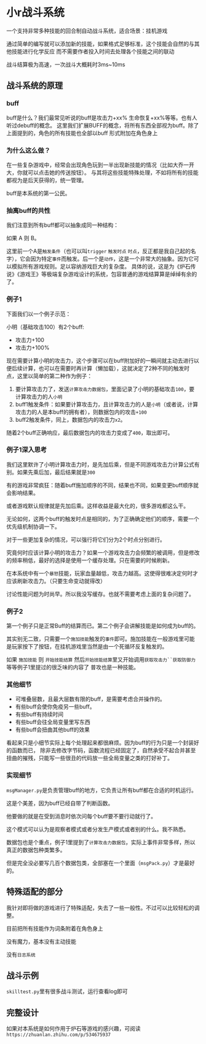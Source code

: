 # 小r战斗系统

一个支持非常多种技能的回合制自动战斗系统，适合场景：挂机游戏

通过简单的编写就可以添加新的技能，如果格式足够标准，这个技能会自然的与其他技能进行化学反应
而不需要作者投入时间去处理各个技能之间的联动

战斗结算极为高速，一次战斗大概耗时3ms~10ms


## 战斗系统的原理

### buff
buff是什么？我们最常见听说的buff是攻击力+xx% 生命恢复+xx%等等。也有人听过debuff的概念。
这里我们扩展BUFF的概念，将所有东西全部视为buff。除了上面提到的，角色的所有技能也全部以buff
形式附加在角色身上

### 为什么这么做？
在一些复杂游戏中，经常会出现角色玩到一半出现新技能的情况（比如大乔一开大，你就可以点击她的传送按钮）。
与其将这些技能特殊处理，不如将所有的技能都视为是后天获得的，统一管理。

buff是本系统的第一公民。

### 抽离buff的共性
我们注意到所有buff都可以抽象成同一种结构：

如果 A 则 B。

这里前一个A是`触发条件`（也可以叫`trigger` `触发时点` `时点`，反正都是我自己起的名字），它会因为特定`事件`而触发。后一个是`动作`，这是一个非常大的抽象。因为它可以模拟所有游戏规则。足以容纳游戏巨大的复杂度。
具体的说，这是为《炉石传说》《游戏王》等极端复杂游戏设计的系统，包容普通的游戏结算算是绰绰有余的了。


### 例子1
下面我们以一个例子示范：

小明（基础攻击100）有2个buff:
* 攻击力+100
* 攻击力+100%

现在需要计算小明的攻击力，这个步骤可以在buff附加好的一瞬间就主动去进行以便后续计算，也可以在需要时再计算（懒加载），这就决定了2种不同的触发时点，这里以简单的第二种作为例子：

1. 要计算攻击力了，发送`计算攻击力数据包`，里面记录了小明的基础攻击`100`，要计算攻击力的人`小明`
2. buff1触发条件：如果要计算攻击力，且计算攻击力的人是`小明`（或者说，计算攻击力的人是本buff的拥有者），则数据包内的攻击`+100`
3. buff2触发条件，同上，数据包内的攻击力`x2`。

随着2个buff正确响应，最后数据包内的攻击力变成了`400`，取出即可。

### 例子1深入思考
我们这里默许了小明计算攻击力时，是先加后乘，但是不同游戏攻击力计算公式有别。如果先乘后加，最后结果就是`300`

有的游戏非常疯狂：随着buff施加顺序的不同，结果也不同，如果变更buff顺序就会影响结果。

或者游戏默认规律就是先加后乘。这样收益是最大化的，很多游戏都这么干。

无论如何，这两个buff的触发时点是相同的，为了正确确定他们的顺序，需要一个优先级机制协调一下。

对于一些更加复杂的情况，可以强行将它们分为2个时点分别进行。

究竟何时应该计算小明的攻击力？如果一个游戏攻击力会频繁的被调用，但是修改的频率稍低，最好的选择是使用一个缓存处理。只在需要的时候刷新。

在本系统中有一个`暴怒`技能，玩家血量越低，攻击力越高。这使得很难决定何时才应该刷新攻击力。（只要生命变动就得改）

讨论性能问题为时尚早。所以我没写缓存。也就不需要考虑上面的复杂问题了。

### 例子2
第一个例子只是正常Buff的结算而已。第二个例子会讲解技能是如何成为buff的。

其实别无二致，只需要一个`施加技能`触发的`事件`即可。施加技能在一般游戏里可能是玩家按下了按钮，在挂机游戏里当然是由一个死循环反复触发的。

如果 `施加技能` 则 `开始技能结算`
然后`开始技能结算`里又开始调用`获取攻击力``获取防御力`等等例子1里提过的很乏味的内容了
普攻也是一种技能。

### 其他细节

* 可堆叠层数，且最大层数有限的buff，是需要考虑合并操作的。
* 有些buff会使你免疫另一些buff。
* 有些buff有持续时间
* 有些buff会往全局变量里写东西
* 有些buff会扭曲其他buff的效果

看起来只是小细节实际上每个处理起来都很麻烦。因为buff的行为只是一个封装好的函数而已，
除非去修改字节码，函数流程已经固定了，自然承受不起合并甚至扭曲的摧残，只能写一些很丑的代码放一些全局变量之类的打好补丁。


### 实现细节

`msgManager.py`是负责管理buff的地方，它负责让所有buff都在合适的时机运行。

这是个美差，因为buff已经自带了判断函数。

他要做的就是在受到消息时依次问每个buff要不要行动就行了。

这个模式可以认为是观察者模式或者分发生产模式或者别的什么。我不熟悉。

数据包也是个重点，例子1里提到了`计算攻击力数据包`，实际上事件非常多样，所以真正的数据包种类繁多。

但是完全没必要写几百个数据包类，全部塞在一个里面（`msgPack.py`）才是最好的。

## 特殊适配的部分

我针对即将做的游戏进行了特殊适配，失去了一些一般性。不过可以比较轻松的调整。

目前把所有技能作为词条附着在角色身上

没有魔力，基本没有主动技能

没有`日志系统`

## 战斗示例

`skilltest.py`里有很多战斗测试，运行查看log即可

## 完整设计
如果对本系统是如何作用于炉石等游戏的感兴趣，可阅读`https://zhuanlan.zhihu.com/p/534675937`